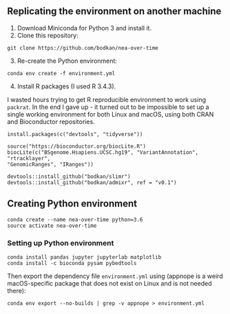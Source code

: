 ## Replicating the environment on another machine

1. Download Miniconda for Python 3 and install it.
2. Clone this repository:

```
git clone https://github.com/bodkan/nea-over-time
```

3. Re-create the Python environment:

```
conda env create -f environment.yml
```

4. Install R packages (I used R 3.4.3).

I wasted hours trying to get R reproducible environment to work using `packrat`.
In the end I gave up - it turned out to be impossible to set up a single
working environment for both Linux and macOS, using both CRAN and Bioconductor
repositories.

```
install.packages(c("devtools", "tidyverse"))

source("https://bioconductor.org/biocLite.R")
biocLite(c("BSgenome.Hsapiens.UCSC.hg19", "VariantAnnotation", "rtracklayer",
"GenomicRanges", "IRanges"))

devtools::install_github("bodkan/slimr")
devtools::install_github("bodkan/admixr", ref = "v0.1")
```

## Creating Python environment
```
conda create --name nea-over-time python=3.6
source activate nea-over-time
```

### Setting up Python environment

```
conda install pandas jupyter jupyterlab matplotlib
conda install -c bioconda pysam pybedtools
```

Then export the dependency file `environment.yml` using (appnope is a weird
macOS-specific package that does not exist on Linux and is not needed there):

```
conda env export --no-builds | grep -v appnope > environment.yml
```

